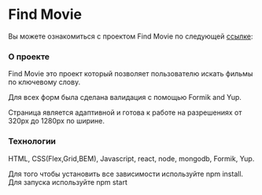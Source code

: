 # Find Movie

Вы можете ознакомиться с проектом Find Movie по следующей [ссылке]:

### О проекте

Find Movie это проект который позволяет пользователю искать фильмы по ключевому слову.

 Для всех форм была сделана валидация с помощью Formik and Yup.  

Страница является адаптивной и готова к работе на разрешениях от 320px до 1280px по ширине.


### Технологии

HTML, CSS(Flex,Grid,BEM), Javascript, react, node, mongodb, Formik, Yup.

Для того чтобы установить все зависимости используйте npm install. Для запуска используйте npm start

[ссылке]: <http://findmovie.nomoredomains.icu/> 